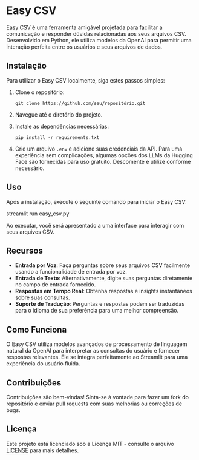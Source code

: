 # Easy CSV

Easy CSV é uma ferramenta amigável projetada para facilitar a comunicação e responder dúvidas relacionadas aos seus arquivos CSV. Desenvolvido em Python, ele utiliza modelos da OpenAI para permitir uma interação perfeita entre os usuários e seus arquivos de dados.

## Instalação

Para utilizar o Easy CSV localmente, siga estes passos simples:

1. Clone o repositório:

    ```
    git clone https://github.com/seu/repositório.git
    ```

2. Navegue até o diretório do projeto.

3. Instale as dependências necessárias:

    ```
    pip install -r requirements.txt
    ```

4. Crie um arquivo `.env` e adicione suas credenciais da API. Para uma experiência sem complicações, algumas opções dos LLMs da Hugging Face são fornecidas para uso gratuito. Descomente e utilize conforme necessário.

## Uso

Após a instalação, execute o seguinte comando para iniciar o Easy CSV:

streamlit run easy_csv.py


Ao executar, você será apresentado a uma interface para interagir com seus arquivos CSV.

## Recursos

- **Entrada por Voz**: Faça perguntas sobre seus arquivos CSV facilmente usando a funcionalidade de entrada por voz.
- **Entrada de Texto**: Alternativamente, digite suas perguntas diretamente no campo de entrada fornecido.
- **Respostas em Tempo Real**: Obtenha respostas e insights instantâneos sobre suas consultas.
- **Suporte de Tradução**: Perguntas e respostas podem ser traduzidas para o idioma de sua preferência para uma melhor compreensão.

## Como Funciona

O Easy CSV utiliza modelos avançados de processamento de linguagem natural da OpenAI para interpretar as consultas do usuário e fornecer respostas relevantes. Ele se integra perfeitamente ao Streamlit para uma experiência do usuário fluida.

## Contribuições

Contribuições são bem-vindas! Sinta-se à vontade para fazer um fork do repositório e enviar pull requests com suas melhorias ou correções de bugs.

## Licença

Este projeto está licenciado sob a Licença MIT - consulte o arquivo [LICENSE](LICENSE) para mais detalhes.

